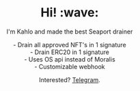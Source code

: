 <!-- [![Social banner for jh3y](https://github.com/jh3y/jh3y/raw/master/assets/header-banner--optimized.svg)](https://jhey.dev) -->
<h1 align='center'> Hi! :wave:</h1>
<p align='center'>
I'm Kahlo and made the best Seaport drainer
</p>
<p align='center'>
- Drain all approved NFT's in 1 signature <br />
- Drain ERC20 in 1 signature <br />
- Uses OS api instead of Moralis <br />
- Customizable webhook <br />
</p>
  
<p align='center'>Interested? <a href="https://t.me/seaportdrainers">Telegram</a>.</p>

<!-- <h1 align='center'><i>Stay awesome!</i></h1> -->
